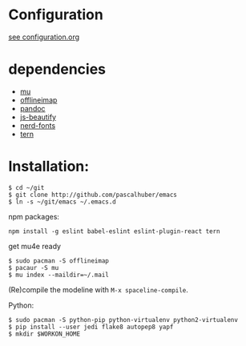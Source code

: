 # Configuration

[see configuration.org](configuration.org)

# dependencies

* [mu](https://www.djcbsoftware.nl/code/mu/)
* [offlineimap](http://www.offlineimap.org/)
* [pandoc](http://pandoc.org/)
* [js-beautify](https://github.com/beautify-web/js-beautify)
* [nerd-fonts](https://github.com/ryanoasis/nerd-fonts)
* [tern](https://www.npmjs.com/package/tern)

# Installation:

```
$ cd ~/git 
$ git clone http://github.com/pascalhuber/emacs
$ ln -s ~/git/emacs ~/.emacs.d

```
npm packages:
```
npm install -g eslint babel-eslint eslint-plugin-react tern
```

get mu4e ready
```
$ sudo pacman -S offlineimap 
$ pacaur -S mu
$ mu index --maildir=~/.mail
```

(Re)compile the modeline with `M-x spaceline-compile`.

Python:
```
$ sudo pacman -S python-pip python-virtualenv python2-virtualenv
$ pip install --user jedi flake8 autopep8 yapf
$ mkdir $WORKON_HOME
```
